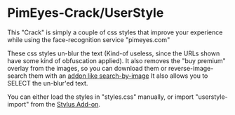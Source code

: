 # PimEyes-Crack/UserStyle
This "Crack" is simply a couple of css styles that improve your experience while using the face-recognition service "pimeyes.com"

These css styles un-blur the text (Kind-of useless, since the URLs shown have some kind of obfuscation applied).
It also removes the "buy premium" overlay from the images, so you can download them or reverse-image-search them with an [addon like search-by-image](https://github.com/dessant/search-by-image)
It also allows you to SELECT the un-blur'ed text.

You can either load the styles in "styles.css" manually, or import "userstyle-import" from the [Stylus Add-on](https://addons.mozilla.org/en-US/firefox/addon/styl-us/).

